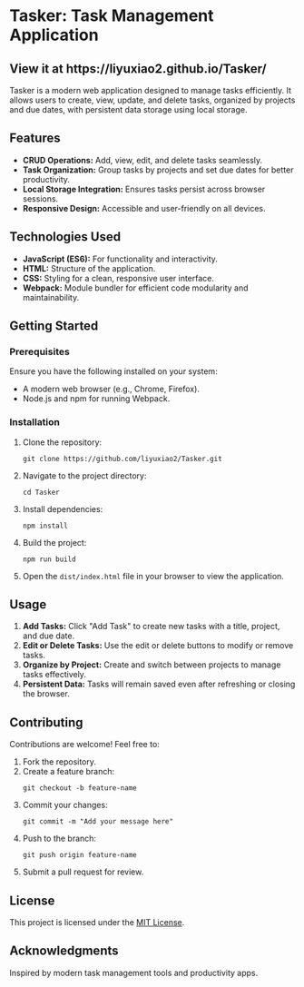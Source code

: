 <!DOCTYPE html>
<html lang="en">
<head>
    <meta charset="UTF-8">
    <meta name="viewport" content="width=device-width, initial-scale=1.0">
</head>
<body>
    <h1>Tasker: Task Management Application</h1>

<h2> View it at https://liyuxiao2.github.io/Tasker/ </h2>
    <p>
        Tasker is a modern web application designed to manage tasks efficiently. 
        It allows users to create, view, update, and delete tasks, organized by projects and due dates, 
        with persistent data storage using local storage.
    </p>

  <h2>Features</h2>
    <ul>
        <li><strong>CRUD Operations:</strong> Add, view, edit, and delete tasks seamlessly.</li>
        <li><strong>Task Organization:</strong> Group tasks by projects and set due dates for better productivity.</li>
        <li><strong>Local Storage Integration:</strong> Ensures tasks persist across browser sessions.</li>
        <li><strong>Responsive Design:</strong> Accessible and user-friendly on all devices.</li>
    </ul>

  <h2>Technologies Used</h2>
    <ul>
        <li><strong>JavaScript (ES6):</strong> For functionality and interactivity.</li>
        <li><strong>HTML:</strong> Structure of the application.</li>
        <li><strong>CSS:</strong> Styling for a clean, responsive user interface.</li>
        <li><strong>Webpack:</strong> Module bundler for efficient code modularity and maintainability.</li>
    </ul>

  <h2>Getting Started</h2>
    <h3>Prerequisites</h3>
    <p>Ensure you have the following installed on your system:</p>
    <ul>
        <li>A modern web browser (e.g., Chrome, Firefox).</li>
        <li>Node.js and npm for running Webpack.</li>
    </ul>

  <h3>Installation</h3>
    <ol>
        <li>Clone the repository:
            <pre><code>git clone https://github.com/liyuxiao2/Tasker.git</code></pre>
        </li>
        <li>Navigate to the project directory:
            <pre><code>cd Tasker</code></pre>
        </li>
        <li>Install dependencies:
            <pre><code>npm install</code></pre>
        </li>
        <li>Build the project:
            <pre><code>npm run build</code></pre>
        </li>
        <li>Open the <code>dist/index.html</code> file in your browser to view the application.</li>
    </ol>

  <h2>Usage</h2>
    <ol>
        <li><strong>Add Tasks:</strong> Click "Add Task" to create new tasks with a title, project, and due date.</li>
        <li><strong>Edit or Delete Tasks:</strong> Use the edit or delete buttons to modify or remove tasks.</li>
        <li><strong>Organize by Project:</strong> Create and switch between projects to manage tasks effectively.</li>
        <li><strong>Persistent Data:</strong> Tasks will remain saved even after refreshing or closing the browser.</li>
    </ol>

  <h2>Contributing</h2>
    <p>Contributions are welcome! Feel free to:</p>
    <ol>
        <li>Fork the repository.</li>
        <li>Create a feature branch:
            <pre><code>git checkout -b feature-name</code></pre>
        </li>
        <li>Commit your changes:
            <pre><code>git commit -m "Add your message here"</code></pre>
        </li>
        <li>Push to the branch:
            <pre><code>git push origin feature-name</code></pre>
        </li>
        <li>Submit a pull request for review.</li>
    </ol>

  <h2>License</h2>
    <p>This project is licensed under the <a href="LICENSE">MIT License</a>.</p>

  <h2>Acknowledgments</h2>
    <p>Inspired by modern task management tools and productivity apps.</p>
</body>
</html>
